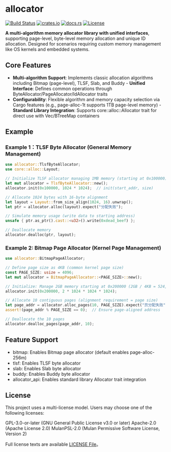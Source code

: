 # allocator

[![Build Status](https://github.com/arceos-org/allocator/actions/workflows/ci.yml/badge.svg)](https://github.com/arceos-org/allocator/actions)
[![crates.io](https://img.shields.io/crates/v/allocator.svg)](https://crates.io/crates/allocator)
[![docs.rs](https://img.shields.io/docsrs/allocator)](https://docs.rs/allocator)
[![License](https://img.shields.io/crates/l/allocator)](https://github.com/arceos-org/allocator/blob/main/LICENSE)


**A multi-algorithm memory allocator library with unified interfaces**​​, supporting page-level, byte-level memory allocation and unique ID allocation. Designed for scenarios requiring custom memory management like OS kernels and embedded systems.

## Core Features
- **Multi-algorithm Support​**​: Implements classic allocation algorithms including Bitmap (page-level), TLSF, Slab, and Buddy
​- **​Unified Interface**​​: Defines common operations through ByteAllocator/PageAllocator/IdAllocator traits
- **​​Configurability​**​: Flexible algorithm and memory capacity selection via Cargo features (e.g., page-alloc-1t supports 1TB page-level memory)
​​- **Standard Library Integration**​​: Supports core::alloc::Allocator trait for direct use with Vec/BTreeMap containers

## Example
### Example 1：TLSF Byte Allocator (General Memory Management)
```rust
use allocator::TlsfByteAllocator;
use core::alloc::Layout;

// Initialize TLSF allocator managing 1MB memory (starting at 0x100000)
let mut allocator = TlsfByteAllocator::new();
allocator.init(0x100000, 1024 * 1024);  // init(start_addr, size)

// Allocate 1024 bytes with 16-byte alignment
let layout = Layout::from_size_align(1024, 16).unwrap();
let ptr = allocator.alloc(layout).expect("分配失败");

// Simulate memory usage (write data to starting address)
unsafe { ptr.as_ptr().cast::<u32>().write(0xdead_beef) };

// Deallocate memory
allocator.dealloc(ptr, layout);
```

### Example 2: Bitmap Page Allocator (Kernel Page Management)
```rust
use allocator::BitmapPageAllocator;

// Define page size as 4KB (common kernel page size)
const PAGE_SIZE: usize = 4096;
let mut allocator = BitmapPageAllocator::<PAGE_SIZE>::new();

// Initialize: Manage 2GB memory starting at 0x200000 (2GB / 4KB = 524,288 pages)
allocator.init(0x200000, 2 * 1024 * 1024 * 1024);

// Allocate 10 contiguous pages (alignment requirement = page size)
let page_addr = allocator.alloc_pages(10, PAGE_SIZE).expect("页分配失败");
assert!(page_addr % PAGE_SIZE == 0);  // Ensure page-aligned address

// Deallocate the 10 pages
allocator.dealloc_pages(page_addr, 10);
```

## Feature Support
- bitmap: Enables Bitmap page allocator (default enables page-alloc-256m)
- tlsf: Enables TLSF byte allocator
- slab: Enables Slab byte allocator
- buddy: Enables Buddy byte allocator
- allocator_api: Enables standard library Allocator trait integration


## License
This project uses a multi-license model. Users may choose one of the following licenses:

GPL-3.0-or-later (GNU General Public License v3.0 or later)
Apache-2.0 (Apache License 2.0)
MulanPSL-2.0 (Mulan Permissive Software License, Version 2)

Full license texts are available [LICENSE File](https://github.com/arceos-org/allocator/blob/main/LICENSE)。